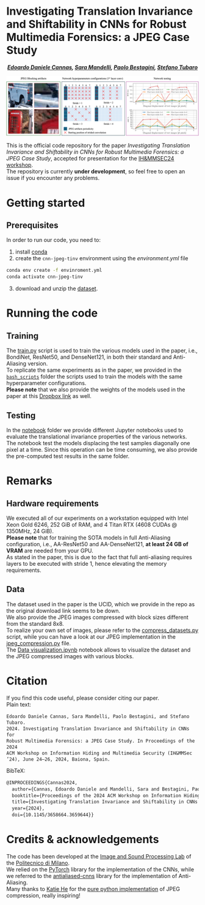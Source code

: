 # Investigating Translation Invariance and Shiftability in CNNs for Robust Multimedia Forensics: a JPEG Case Study
<div align="center">

<!-- **Authors:** -->

**_[Edoardo Daniele Cannas](linkedin.com/in/edoardo-daniele-cannas-9a7355146/), [Sara Mandelli](https://www.linkedin.com/in/saramandelli/), [Paolo Bestagini](https://www.linkedin.com/in/paolo-bestagini-390b461b4/), [Stefano Tubaro](https://www.linkedin.com/in/stefano-tubaro-73aa9916/)_** 

</div>

![](assets/teaser.jpg)

This is the official code repository for the paper *Investigating Translation Invariance and Shiftability in CNNs for Robust Multimedia Forensics: a JPEG Case Study*, accepted for presentation for the [IH&MMSEC24 workshop](https://www.mdpi.com/2072-4292/15/15/3750).  
The repository is currently **under development**, so feel free to open an issue if you encounter any problems.

# Getting started

## Prerequisites
In order to run our code, you need to:
1. install [conda](https://docs.conda.io/en/latest/miniconda.html)
2. create the `cnn-jpeg-tinv` environment using the *environment.yml* file
```bash
conda env create -f envinroment.yml
conda activate cnn-jpeg-tinv
```
3. download and unzip the [dataset](https://www.dropbox.com/scl/fo/px1aa2xrf5g4y3ptzejev/AAHm3nHgmwP_tymy80VPNZ4?rlkey=3jt161d0t27aqn6tepyurmftd&dl=0).

# Running the code
## Training
The [train.py](train.py) script is used to train the various models used in the paper, i.e., BondiNet, ResNet50, and DenseNet121,
in both their standard and Anti-Aliasing version.  
To replicate the same experiments as in the paper, we provided in the [`bash_scripts`](bash_scripts) folder the scripts used to train the models
with the same hyperparameter configurations.  
**Please note** that we also provide the weights of the models used in the paper at this [Dropbox link](https://www.dropbox.com/scl/fo/px1aa2xrf5g4y3ptzejev/AAHm3nHgmwP_tymy80VPNZ4?rlkey=3jt161d0t27aqn6tepyurmftd&dl=0) as well.  
## Testing
In the [notebook](notebook) folder we provide different Jupyter notebooks used to evaluate the translational invariance properties of the various networks.  
The notebook test the models displacing the test samples diagonally one pixel at a time. Since this operation can be time consuming, we also provide the pre-computed test results in the same folder.  
# Remarks
## Hardware requirements
We executed all of our experiments on a workstation equipped with Intel Xeon Gold 6246, 252 GiB of RAM, and 4 Titan RTX (4608 CUDAs @ 1350MHz, 24 GiB).  
**Please note** that for training the SOTA models in full Anti-Aliasing configuration, i.e., AA-ResNet50 and AA-DenseNet121, **at least 24 GB of VRAM** are needed from your GPU.  
As stated in the paper, this is due to the fact that full anti-aliasing requires layers to be executed with stride 1, hence elevating the memory requirements.

## Data
The dataset used in the paper is the UCID, which we provide in the repo as the original download link seems to be down.  
We also provide the JPEG images compressed with block sizes different from the standard 8x8.  
To realize your own set of images, please refer to the [compress_datasets.py](compress_datasets.py) script, while you can have a look at our 
JPEG implementation in the [jpeg_compression.py](isplutils/jpeg_compression.py) file.  
The [Data visualization.ipynb](notebook/Data%20visualization.ipynb) notebook allows to visualize the dataset and the JPEG compressed images with various blocks.  

# Citation
If you find this code useful, please consider citing our paper.  
Plain text:
```plaintext
Edoardo Daniele Cannas, Sara Mandelli, Paolo Bestagini, and Stefano Tubaro.
2024. Investigating Translation Invariance and Shiftability in CNNs for
Robust Multimedia Forensics: a JPEG Case Study. In Proceedings of the 2024
ACM Workshop on Information Hiding and Multimedia Security (IH&MMSec
’24), June 24–26, 2024, Baiona, Spain.
```
BibTeX:
```latex
@INPROCEEDINGS{Cannas2024,
  author={Cannas, Edoardo Daniele and Mandelli, Sara and Bestagini, Paolo and Tubaro, Stefano},
  booktitle={Proceedings of the 2024 ACM Workshop on Information Hiding and Multimedia Security (IH&MMSec 2024)}, 
  title={Investigating Translation Invariance and Shiftability in CNNs for Robust Multimedia Forensics: a JPEG Case Study}, 
  year={2024},
  doi={10.1145/3658664.3659644}}
```

# Credits & acknowledgements
The code has been developed at the [Image and Sound Processing Lab](https://www.deib.ispl.it/) of the [Politecnico di Milano](https://www.polimi.it/).  
We relied on the [PyTorch](https://pytorch.org/) library for the implementation of the CNNs, while we referred to the [antialiased-cnns](https://github.com/adobe/antialiased-cnns) library for the implementation of Anti-Aliasing.  
Many thanks to [Katie He](https://github.com/katieshiqihe) for the [pure python implementation](https://github.com/katieshiqihe/image_compression) of JPEG compression, really inspiring!



